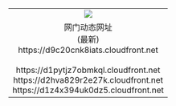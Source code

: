 ﻿<table>
  <tr></tr>
  <tr><td colspan=2 align=center><img src="https://d9c20cnk8iats.cloudfront.net/Up/oGate.jpg" /></td></tr>
  <tr><td colspan=2 align=center>网门动态网址<br/>(最新)
<br>https://d9c20cnk8iats.cloudfront.net
<br/>
<br>https://d1pytjz7obmkql.cloudfront.net
<br>https://d2hva829r2e27k.cloudfront.net
<br>https://d1z4x394uk0dz5.cloudfront.net
    </td>
  </tr>
</table>
